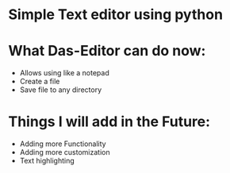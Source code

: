 
# Simple Text editor using python

# What Das-Editor can do now:
  * Allows using like a notepad 
  * Create a file 
  * Save file to any directory

# Things I will add in the Future:
  * Adding more Functionality 
  * Adding more customization
  * Text highlighting 
